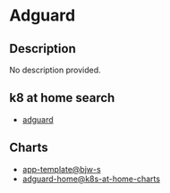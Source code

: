 # Adguard

## Description

No description provided.

## k8 at home search

- [adguard](https://nanne.dev/k8s-at-home-search/#/adguard)

## Charts

- [app-template@bjw-s](https://bjw-s.github.io/helm-charts/)
- [adguard-home@k8s-at-home-charts](https://k8s-at-home.com/charts/)

